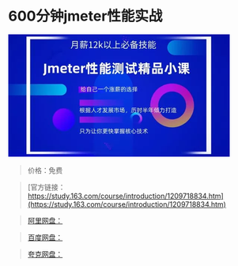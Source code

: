 # 600分钟jmeter性能实战

![img](../../../assets/study163/free/3de1fb5857774ebd9dca7cc5c3d911c4.png)

> 价格：免费

> [官方链接：https://study.163.com/course/introduction/1209718834.htm](https://study.163.com/course/introduction/1209718834.htm)

> [阿里网盘：]()

> [百度网盘：]()

> [夸克网盘：]()
